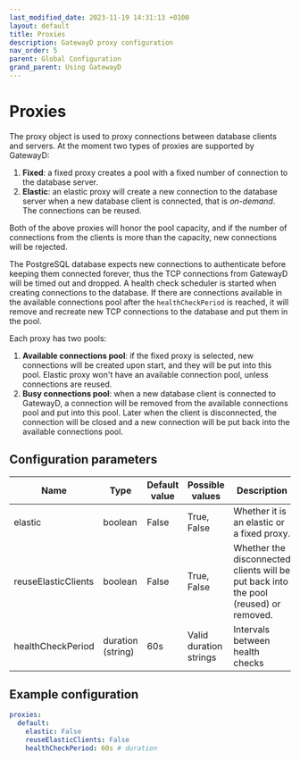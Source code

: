 ```yaml
---
last_modified_date: 2023-11-19 14:31:13 +0100
layout: default
title: Proxies
description: GatewayD proxy configuration
nav_order: 5
parent: Global Configuration
grand_parent: Using GatewayD
---
```


# Proxies

The proxy object is used to proxy connections between database clients and servers. At the moment two types of proxies are supported by GatewayD:

1. **Fixed**: a fixed proxy creates a pool with a fixed number of connection to the database server.
2. **Elastic**: an elastic proxy will create a new connection to the database server when a new database client is connected, that is *on-demand*. The connections can be reused.

Both of the above proxies will honor the pool capacity, and if the number of connections from the clients is more than the capacity, new connections will be rejected.

The PostgreSQL database expects new connections to authenticate before keeping them connected forever, thus the TCP connections from GatewayD will be timed out and dropped. A health check scheduler is started when creating connections to the database. If there are connections available in the available connections pool after the `healthCheckPeriod` is reached, it will remove and recreate new TCP connections to the database and put them in the pool.

Each proxy has two pools:

1. **Available connections pool**: if the fixed proxy is selected, new connections will be created upon start, and they will be put into this pool. Elastic proxy won't have an available connection pool, unless connections are reused.
2. **Busy connections pool**: when a new database client is connected to GatewayD, a connection will be removed from the available connections pool and put into this pool. Later when the client is disconnected, the connection will be closed and a new connection will be put back into the available connections pool.

## Configuration parameters

| Name                | Type              | Default value | Possible values        | Description                                                                          |
| ------------------- | ----------------- | ------------- | ---------------------- | ------------------------------------------------------------------------------------ |
| elastic             | boolean           | False         | True, False            | Whether it is an elastic or a fixed proxy.                                           |
| reuseElasticClients | boolean           | False         | True, False            | Whether the disconnected clients will be put back into the pool (reused) or removed. |
| healthCheckPeriod   | duration (string) | 60s           | Valid duration strings | Intervals between health checks                                                      |

## Example configuration

```yaml
proxies:
  default:
    elastic: False
    reuseElasticClients: False
    healthCheckPeriod: 60s # duration
```
